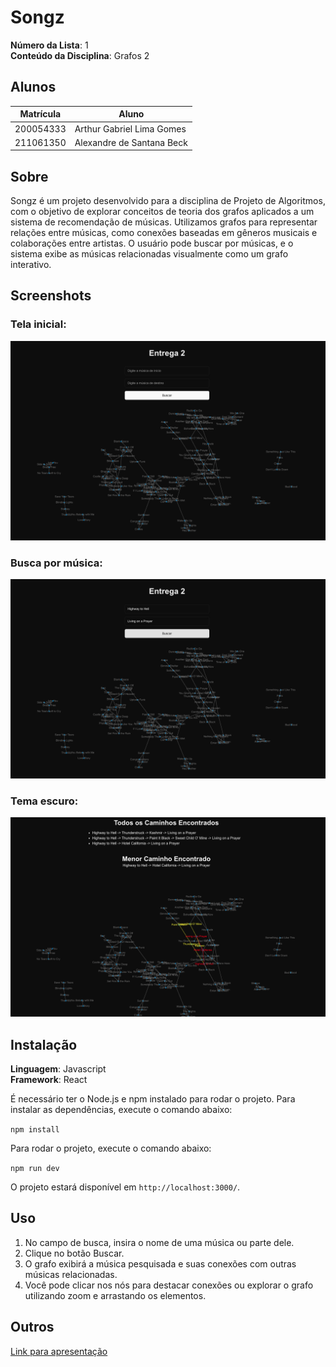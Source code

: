 # Songz

**Número da Lista**: 1<br>
**Conteúdo da Disciplina**: Grafos 2<br>

## Alunos
| Matrícula | Aluno           |
| --------- | --------------- |
| 200054333 | Arthur Gabriel Lima Gomes |
| 211061350 | Alexandre de Santana Beck |

## Sobre 
Songz é um projeto desenvolvido para a disciplina de Projeto de Algoritmos, com o objetivo de explorar conceitos de teoria dos grafos aplicados a um sistema de recomendação de músicas. Utilizamos grafos para representar relações entre músicas, como conexões baseadas em gêneros musicais e colaborações entre artistas.
O usuário pode buscar por músicas, e o sistema exibe as músicas relacionadas visualmente como um grafo interativo.

## Screenshots

### **Tela inicial**:
![Tela inicial](./images/songz1.png)

### **Busca por música**:
![Busca por música](./images/songz2.png)

### **Tema escuro**:
![Tema escuro](./images/songz3.png)

## Instalação 
**Linguagem**: Javascript<br>
**Framework**: React<br>

É necessário ter o Node.js e npm instalado para rodar o projeto. Para instalar as dependências, execute o comando abaixo:

```npm install```

Para rodar o projeto, execute o comando abaixo:

```npm run dev```

O projeto estará disponível em `http://localhost:3000/`.


## Uso 

1. No campo de busca, insira o nome de uma música ou parte dele.
2. Clique no botão Buscar.
3. O grafo exibirá a música pesquisada e suas conexões com outras músicas relacionadas.
4. Você pode clicar nos nós para destacar conexões ou explorar o grafo utilizando zoom e arrastando os elementos.

## Outros

[Link para apresentação](https://youtu.be/J0KivVF_3kc?si=ACgStD9M8_o1Kyog)
